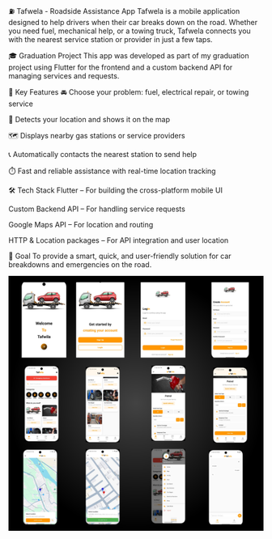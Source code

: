 ⛽ Tafwela - Roadside Assistance App
Tafwela is a mobile application designed to help drivers when their car breaks down on the road. Whether you need fuel, mechanical help, or a towing truck, Tafwela connects you with the nearest service station or provider in just a few taps.

🎓 Graduation Project
This app was developed as part of my graduation project using Flutter for the frontend and a custom backend API for managing services and requests.

🔧 Key Features
🚘 Choose your problem: fuel, electrical repair, or towing service

📍 Detects your location and shows it on the map

🗺️ Displays nearby gas stations or service providers

📞 Automatically contacts the nearest station to send help

⏱️ Fast and reliable assistance with real-time location tracking

🛠️ Tech Stack
Flutter – For building the cross-platform mobile UI

Custom Backend API – For handling service requests

Google Maps API – For location and routing

HTTP & Location packages – For API integration and user location

📌 Goal
To provide a smart, quick, and user-friendly solution for car breakdowns and emergencies on the road.


![الشاشة الرئيسية](/tafwila.jpg)

